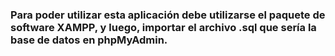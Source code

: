 <h3>Para poder utilizar esta aplicación debe utilizarse el paquete de software XAMPP, y luego, importar el archivo .sql que sería la base de datos en phpMyAdmin.</h3>
